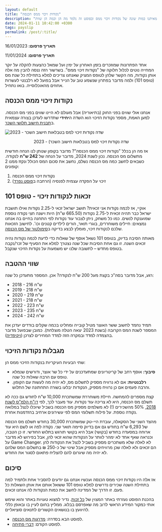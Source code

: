 ```yaml
---
layout: default
title: "נקודות זיכוי ממס הכנסה"
description: "שוויון בפני החוק? לא בפני מס הכנסה. לכל אחד ואחת מאיתנו כמות שונה של נקודות זיכוי ממס ובפוסט זה נלמד מה הן וכמה הן שוות"
date: 2024-01-11 10:42:00 +0300
tags: payslip
permalink: /post/:title/
---
```

**תאריך פרסום:** 16/01/2023

**תאריך פרסום:** 11/01/2024

אחד הפתרונות שמוזכרים בזמן האחרון על ימין ועל שמאל כהצעות להקלה על יוקר המחייה נוטים לכלול חלוקה של "נקודות זיכוי ממס". בשרשור הזה ננסה להבין מה אלה אותן נקודות, מה הקשר שלהן לטופס המציק שאנחנו צריכים למלא בתחילת כל שנת מס (טופס 101) ולמה מדובר בפתרון שנשמע טוב על הנייר אבל בפועל לא רלבנטי לעשרות אחוזים מהאוכלוסייה. בואו נתחיל.

## נקודות זיכוי ממס הכנסה
אנחנו אולי שווים בפני החוק (בתיאוריה) אבל מעולם לא היינו שווים בפני מס הכנסה. למען האמת, מספר נקודות הזיכוי הוא השדה ה**יחידי** שתדרשו לעדכן בצורה עצמאית ב[תבנית חישוב תלושי השכר](https://drive.google.com/drive/folders/1JZmJg2pkD97mQ_fJOBcbuyMOiO_fFsCr?usp=sharing).

<img style="display: block; margin: auto;"
src="/assets/images/tax_points.png" alt="שדה נקודות זיכוי למס בטבלאות חישוב השכר - 2023" title="שדה נקודות זיכוי למס בטבלאות חישוב השכר - 2023">
<p style="text-align: center;">
שדה נקודות זיכוי למס בטבלאות חישוב השכר) - 2023
</p>

אז מה הן בכלל "נקודות זיכוי ממס הכנסה"? מדובר בקופון שנותן לנו הנחה חודשית מתשלום מס הכנסה. נכון לשנת 2024, מדובר על הנחה של **242 ש"ח** לנקודה. כשבאים לחשב כמה מס הכנסה נשלם, נחשב את סכום המס הכולל ונקזז ממנו 2 קופונים:

1. נקודות זיכוי ממס הכנסה
2. זיכוי על הפקדה עצמית לפנסיה (הרחבה ב[פוסט נפרד](../על-פנסיה-וזיכוי-המס-החבוי/))


## זכאות לנקודות זיכוי - טופס 101
אוקיי, אז לכמה נקודות אני זכאית? תושב ישראל זכאי ל-2.25 נקודות ואילו תושבת ישראל כבר תהיה זכאית ל-2.75 נקודות (665.50 ש"ח) היות וישנה חצי נקודה נוספת שמוענקת לנשים. כמו כל משחק, ניתן לצבור עוד נקודות לפי התחנה בחיים בה אנחנו נמצאים: חיילים משוחררים, בוגרי תואר, הורים לילדים קטנים וכו'. לחישוב הזכאות שלכם לנקודות זיכוי, מומלץ לבצע בדיקה ב[סימולטור של מס הכנסה](https://secapp.taxes.gov.il/srsimulatorNZ/#/simulator).


מאותה הסיבה בדיוק, בטופס 101 נשאל אוסף של שאלות כדי לדעת לכמה נקודות נהיה זכאים השנה. זו גם אחת הסיבות שכל שנה נצטרך למלא את הסעיף של זכר/נקבה בטופס מחדש – לתשובה שלנו יש משמעות על נקודות הזיכוי שנקבל.


## שווי ההטבה
רגע, אבל מדובר בסה"כ בקצת מעל 200 ש"ח לנקודה? אכן. המספר מתעדכן כל שנה:

* 2018 - 216 ש"ח
* 2019 - 218 ש"ח
* 2020 - 219 ש"ח
* 2021 - 218 ש"ח
* 2022 - 223 ש"ח
* 2023 - 235 ש"ח
* 2024 - 242 ש"ח

תמיד נחמד לחשוב ששר האוצר מטיל קובייה ומחליט בכמה שקלים בודדים יעדכן את המספר לשנת המס הקרובה (בשנת 2023 יצאה הטלה מוצלחת). כמובן שבפועל מדובר בהצמדה למדד ובמקרה הזה למדד המחירים לצרכן ([ויקיפדיה](https://he.wikipedia.org/wiki/%D7%A0%D7%A7%D7%95%D7%93%D7%AA_%D7%96%D7%99%D7%9B%D7%95%D7%99)).


## מגבלות נקודות הזיכוי
שתי הבעיות העיקריות בנקודות הזיכוי ממס הן:

* **סיבוך:** אוסף רחב של קריטריונים שמתעדכנים על ידי כל שר אוצר, ודורשים שנמלא טופס עם הרבה שאלות כל שנה.
* **רלבנטיות**: אם לא נרוויח מספיק לתשלום מס, לא יהיה מה לעשות עם הקופון. והרבה פעמים אם כן נרוויח מספיק, הנקודות יבלעו בשורה התחתונה של התלוש.

קצת מספרים להמחשה. חיילת משוחררת שמשתכרת 10,000 ש"ח לחודש גם ככה לא תשלם מס הכנסה, היא לא צריכה עוד נקודות. עוד מעבר לכך, לפי [דו"ח הלמ"ס לשנת 2018](https://www.cbs.gov.il/he/mediarelease/pages/2019/%D7%94%D7%9B%D7%A0%D7%A1%D7%95%D7%AA-%D7%91%D7%A8%D7%95%D7%98%D7%95-%D7%A9%D7%9C-%D7%A9%D7%9B%D7%99%D7%A8%D7%99%D7%9D-%D7%9E%D7%A1%D7%A7%D7%A8-%D7%94%D7%95%D7%A6%D7%90%D7%95%D7%AA-%D7%9E%D7%A9%D7%A7-%D7%94%D7%91%D7%99%D7%AA-2018.aspx), 50% מהשכירים (!) לא משלמים מספיק מס הכנסה בשביל שיוכלו לנצל במלואה נקודה נוספת. על פילוח תשלומי המס לפי עשירונים ארחיב בהזדמנות אחרת.


מהצד השני של הסקאלה, עובדת היי-טק שמשתכרת 30,000 בחודש תשלם מס הכנסה של 6,293 ש"ח בחודש גם אם בדיוק סיימה תואר שני. נקודה לפה או לשם היא עוד ארוחה במסעדה בחודש (בקושי) אבל היא בקושי תורגש בתלוש החודשי. זו כן הטבה, וכנראה שאף אחד לא ימהר לוותר על הנקודות שהוא זכאי להן, אבל בפירוש לא מדובר על Game Changer. לא לאלה שלא משתכרים מספיק בשביל לנצל את הנקודות להן הם זכאים ולא לאלה שכן מרוויחים מספיק אבל שינוי של כ-250 ₪ בתשלום המס שלהם לא יהיה מה שיגרום להם להצליח פתאום לסגור את החודש.


## סיכום
אז אלה היו נקודות זיכוי ממס הכנסה ועכשיו אנחנו גם יודעים להסביר אחת ולתמיד למה בתחילת השנה שכירים נדרשים למלא טופס 101 ששואל אותם את אותן השאלות כל פעם. זו הדרך של המדינה לחשב את כמות הנקודות לה אנחנו זכאים.


בהכנת הפוסט נעזרתי באתר המצוין של [כל זכות](https://www.kolzchut.org.il/he/%D7%A0%D7%A7%D7%95%D7%93%D7%95%D7%AA_%D7%96%D7%99%D7%9B%D7%95%D7%99_%D7%9E%D7%9E%D7%A1_%D7%94%D7%9B%D7%A0%D7%A1%D7%94). נדיר למצוא טעויות באתר והוא שימש אותי כמקור המידע הראשי לרוב מה שאפרסם בבלוג. ממליץ בחום לעיין בו ובאופן כללי להיוועץ בו בנושאים הקשורים לתנאים סוציאליים.

* לפוסט הבא בסדרה: [מדרגות מס הכנסה](../מדרגות-מס-הכנסה/).
* לפוסט הקודם: [דברי פתיחה](/about/).
